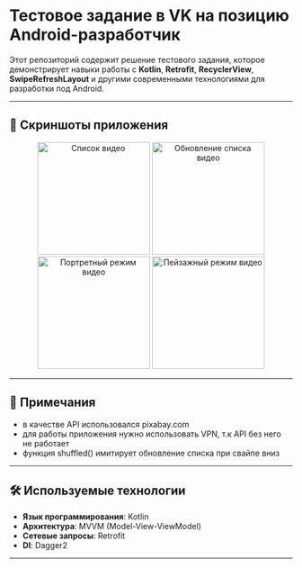 # Тестовое задание в VK на позицию Android-разработчик

Этот репозиторий содержит решение тестового задания, которое демонстрирует навыки работы с **Kotlin**, **Retrofit**, **RecyclerView**, **SwipeRefreshLayout** и другими современными технологиями для разработки под Android.

---

## 📱 Скриншоты приложения

<div align="center">
  <img src="screenshots/photo_2025-02-24_23-26-45(2).jpeg" alt="Список видео" width="200"/>
  <img src="screenshots/photo_2025-02-24_23-26-44(2).jpeg" alt="Обновление списка видео" width="200"/>
  <img src="screenshots/photo_2025-02-24_23-26-44.jpeg" alt="Портретный режим видео" width="200"/>
  <img src="screenshots/photo_2025-02-24_23-26-45.jpeg" alt="Пейзажный режим видео" width="200"/>
</div>

---

## 📝 Примечания

- в качестве API использовался pixabay.com
- для работы приложения нужно использовать VPN, т.к API без него не работает
- функция shuffled() имитирует обновление списка при свайпе вниз
   
---

## 🛠️ Используемые технологии

- **Язык программирования**: Kotlin
- **Архитектура**: MVVM (Model-View-ViewModel)
- **Сетевые запросы**: Retrofit
- **DI**: Dagger2

---
